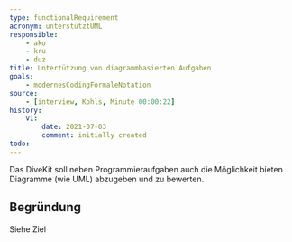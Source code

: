 ```yaml
---
type: functionalRequirement
acronym: unterstütztUML
responsible: 
    - ako
    - kru
    - duz
title: Untertützung von diagrammbasierten Aufgaben
goals: 
    - modernesCodingFormaleNotation
source:
    - [interview, Kohls, Minute 00:00:22]
history:
    v1:
        date: 2021-07-03
        comment: initially created
todo: 
---
```


Das DiveKit soll neben Programmieraufgaben auch die Möglichkeit bieten Diagramme (wie UML) abzugeben und zu bewerten.

## Begründung

Siehe Ziel